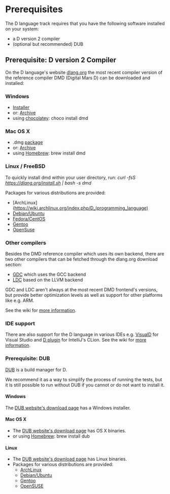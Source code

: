 # Prerequisites

The D language track requires that you have the following software
installed on your system:

* a D version 2 compiler
* (optional but recommended) DUB

## Prerequisite: D version 2 Compiler

On the D language's website [dlang.org](https://dlang.org) the most recent compiler
version of the reference compiler DMD (Digital Mars D) can be downloaded and installed:

### Windows

* [Installer](http://downloads.dlang.org/releases/2.x/2.071.1/dmd-2.071.1.exe)
* or: [Archive](http://downloads.dlang.org/releases/2.x/2.071.1/dmd.2.071.1.windows.7z)
* using [chocolatey](https://chocolatey.org/packages/dmd): choco install dmd

### Mac OS X

* .dmg [package](http://downloads.dlang.org/releases/2.x/2.071.0/dmd.2.071.0.dmg)
* or: [Archive](http://downloads.dlang.org/releases/2.x/2.071.0/dmd.2.071.0.osx.tar.xz)
* using [Homebrew](http://brew.sh/): brew install dmd

### Linux / FreeBSD
To quickly install dmd within your user directory, run: *curl -fsS https://dlang.org/install.sh | bash -s dmd*

Packages for various distributions are provided:

* [ArchLinux](https://wiki.archlinux.org/index.php/D_(programming_language)
* [Debian/Ubuntu](http://d-apt.sourceforge.net/)
* [Fedora/CentOS](http://dlang.org/download.html#dmd)
* [Gentoo](https://wiki.gentoo.org/wiki/Dlang)
* [OpenSuse](http://dlang.org/download.html#dmd)

### Other compilers
Besides the DMD reference compiler which uses its own backend, there are two other compilers that can
be fetched through the dlang.org download section:

* [GDC](http://gdcproject.org/downloads) which uses the GCC backend
* [LDC](https://github.com/ldc-developers/ldc#installation) based on the LLVM backend

GDC and LDC aren't always at the most recent DMD frontend's versions, but provide better optimization levels as well as
support for other platforms like e.g. ARM.

See the wiki for [more information](https://wiki.dlang.org/Compilers).

### IDE support

There are also support for the D language in various IDEs e.g.
[VisualD](http://rainers.github.io/visuald/visuald/StartPage.html) for Visual Studio and
[D plugin](https://plugins.jetbrains.com/plugin/7727?pr=clion) for IntelliJ's CLion. See the wiki
for [more information](https://wiki.dlang.org/IDEs).

### Prerequisite: DUB

[DUB](https://github.com/dlang/dub) is a build manager for D.

We recommend it as a way to simplify the process of running the tests, but it is still possible to run without DUB if you cannot or do not want to install it.

#### Windows

The [DUB website's download page](https://code.dlang.org/download) has a Windows installer.

#### Mac OS X

* The [DUB website's download page](https://code.dlang.org/download) has OS X binaries.
* or using [Homebrew](http://brew.sh/): brew install dub

#### Linux

* The [DUB website's download page](https://code.dlang.org/download) has Linux binaries.
* Packages for various distributions are provided:
    * [ArchLinux](https://www.archlinux.org/packages/community/x86_64/dub/)
    * [Debian/Ubuntu](http://d-apt.sourceforge.net/)
    * [Gentoo](https://github.com/gentoo/dlang/tree/master/dev-util/dub)
    * [OpenSUSE](http://software.opensuse.org/download.html?project=devel%3Alanguages%3AD&package=dub)
